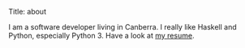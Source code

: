 Title: about

I am a software developer living in Canberra. I really like Haskell and Python,
especially Python 3. Have a look at [my resume](http://www.vaibhavsagar.com/resume).
